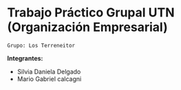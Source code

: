 # Trabajo Práctico Grupal UTN (Organización Empresarial)

`Grupo: Los Terreneitor`

**Integrantes:**

- Silvia Daniela Delgado
- Mario Gabriel calcagni
